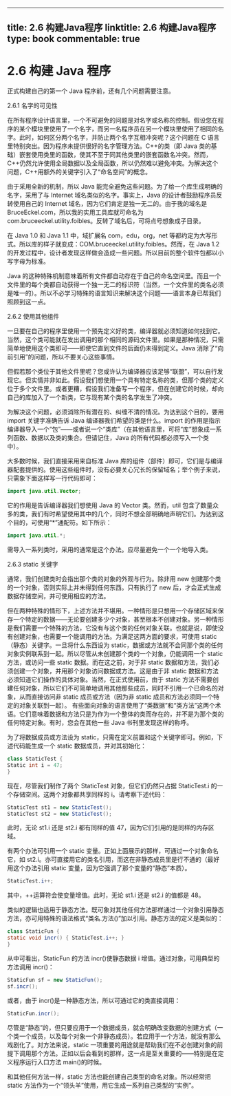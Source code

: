 
---
title: 2.6 构建Java程序
linktitle: 2.6 构建Java程序
type: book
commentable: true
---

# 2.6 构建 Java 程序

正式构建自己的第一个 Java 程序前，还有几个问题需要注意。

2.6.1 名字的可见性

在所有程序设计语言里，一个不可避免的问题是对名字或名称的控制。假设您在程序的某个模块里使用了一个名字，而另一名程序员在另一个模块里使用了相同的名字。此时，如何区分两个名字，并防止两个名字互相冲突呢？这个问题在 C 语言里特别突出。因为程序未提供很好的名字管理方法。C++的类（即 Java 类的基础）嵌套使用类里的函数，使其不至于同其他类里的嵌套函数名冲突。然而，C++仍然允许使用全局数据以及全局函数，所以仍然难以避免冲突。为解决这个问题，C++用额外的关键字引入了“命名空间”的概念。

由于采用全新的机制，所以 Java 能完全避免这些问题。为了给一个库生成明确的名字，采用了与 Internet 域名类似的名字。事实上，Java 的设计者鼓励程序员反转使用自己的 Internet 域名，因为它们肯定是独一无二的。由于我的域名是 BruceEckel.com，所以我的实用工具库就可命名为 com.bruceeckel.utility.foibles。反转了域名后，可将点号想象成子目录。

在 Java 1.0 和 Java 1.1 中，域扩展名 com，edu，org，net 等都约定为大写形式。所以库的样子就变成：COM.bruceeckel.utility.foibles。然而，在 Java 1.2 的开发过程中，设计者发现这样做会造成一些问题。所以目前的整个软件包都以小写字母为标准。

Java 的这种特殊机制意味着所有文件都自动存在于自己的命名空间里。而且一个文件里的每个类都自动获得一个独一无二的标识符（当然，一个文件里的类名必须是唯一的）。所以不必学习特殊的语言知识来解决这个问题——语言本身已帮我们照顾到这一点。

2.6.2 使用其他组件

一旦要在自己的程序里使用一个预先定义好的类，编译器就必须知道如何找到它。当然，这个类可能就在发出调用的那个相同的源码文件里。如果是那种情况，只需简单地使用这个类即可——即使它直到文件的后面仍未得到定义。Java 消除了“向前引用”的问题，所以不要关心这些事情。

但假若那个类位于其他文件里呢？您或许认为编译器应该足够“联盟”，可以自行发现它。但实情并非如此。假设我们想使用一个具有特定名称的类，但那个类的定义位于多个文件里。或者更糟，假设我们准备写一个程序，但在创建它的时候，却向自己的库加入了一个新类，它与现有某个类的名字发生了冲突。

为解决这个问题，必须消除所有潜在的、纠缠不清的情况。为达到这个目的，要用 import 关键字准确告诉 Java 编译器我们希望的类是什么。import 的作用是指示编译器导入一个“包”——或者说一个“类库”（在其他语言里，可将“库”想象成一系列函数、数据以及类的集合。但请记住，Java 的所有代码都必须写入一个类中）。

大多数时候，我们直接采用来自标准 Java 库的组件（部件）即可，它们是与编译器配套提供的。使用这些组件时，没有必要关心冗长的保留域名；举个例子来说，只需象下面这样写一行代码即可：

```java
import java.util.Vector;
```

它的作用是告诉编译器我们想使用 Java 的 Vector 类。然而，util 包含了数量众多的类，我们有时希望使用其中的几个，同时不想全部明确地声明它们。为达到这个目的，可使用“\*”通配符。如下所示：

```java
import java.util.*;
```

需导入一系列类时，采用的通常是这个办法。应尽量避免一个一个地导入类。

2.6.3 static 关键字

通常，我们创建类时会指出那个类的对象的外观与行为。除非用 new 创建那个类的一个对象，否则实际上并未得到任何东西。只有执行了 new 后，才会正式生成数据存储空间，并可使用相应的方法。

但在两种特殊的情形下，上述方法并不堪用。一种情形是只想用一个存储区域来保存一个特定的数据——无论要创建多少个对象，甚至根本不创建对象。另一种情形是我们需要一个特殊的方法，它没有与这个类的任何对象关联。也就是说，即使没有创建对象，也需要一个能调用的方法。为满足这两方面的要求，可使用 static（静态）关键字。一旦将什么东西设为 static，数据或方法就不会同那个类的任何对象实例联系到一起。所以尽管从未创建那个类的一个对象，仍能调用一个 static 方法，或访问一些 static 数据。而在这之前，对于非 static 数据和方法，我们必须创建一个对象，并用那个对象访问数据或方法。这是由于非 static 数据和方法必须知道它们操作的具体对象。当然，在正式使用前，由于 static 方法不需要创建任何对象，所以它们不可简单地调用其他那些成员，同时不引用一个已命名的对象，从而直接访问非 static 成员或方法（因为非 static 成员和方法必须同一个特定的对象关联到一起）。
有些面向对象的语言使用了“类数据”和“类方法”这两个术语。它们意味着数据和方法只是为作为一个整体的类而存在的，并不是为那个类的任何特定对象。有时，您会在其他一些 Java 书刊里发现这样的称呼。

为了将数据成员或方法设为 static，只需在定义前置和这个关键字即可。例如，下述代码能生成一个 static 数据成员，并对其初始化：

```java
class StaticTest {
Static int i = 47;
}
```

现在，尽管我们制作了两个 StaticTest 对象，但它们仍然只占据 StaticTest.i 的一个存储空间。这两个对象都共享同样的 i。请考察下述代码：

```java
StaticTest st1 = new StaticTest();
StaticTest st2 = new StaticTest();
```

此时，无论 st1.i 还是 st2.i 都有同样的值 47，因为它们引用的是同样的内存区域。

有两个办法可引用一个 static 变量。正如上面展示的那样，可通过一个对象命名它，如 st2.i。亦可直接用它的类名引用，而这在非静态成员里是行不通的（最好用这个办法引用 static 变量，因为它强调了那个变量的“静态”本质）。

```java
StaticTest.i++;
```

其中，++运算符会使变量增值。此时，无论 st1.i 还是 st2.i 的值都是 48。

类似的逻辑也适用于静态方法。既可象对其他任何方法那样通过一个对象引用静态方法，亦可用特殊的语法格式“类名.方法()”加以引用。静态方法的定义是类似的：

```java
class StaticFun {
static void incr() { StaticTest.i++; }
}
```

从中可看出，StaticFun 的方法 incr()使静态数据 i 增值。通过对象，可用典型的方法调用 incr()：

```java
StaticFun sf = new StaticFun();
sf.incr();
```

或者，由于 incr()是一种静态方法，所以可通过它的类直接调用：

```java
StaticFun.incr();
```

尽管是“静态”的，但只要应用于一个数据成员，就会明确改变数据的创建方式（一个类一个成员，以及每个对象一个非静态成员）。若应用于一个方法，就没有那么戏剧化了。对方法来说，static 一项重要的用途就是帮助我们在不必创建对象的前提下调用那个方法。正如以后会看到的那样，这一点是至关重要的——特别是在定义程序运行入口方法 main()的时候。

和其他任何方法一样，static 方法也能创建自己类型的命名对象。所以经常把 static 方法作为一个“领头羊”使用，用它生成一系列自己类型的“实例”。

    